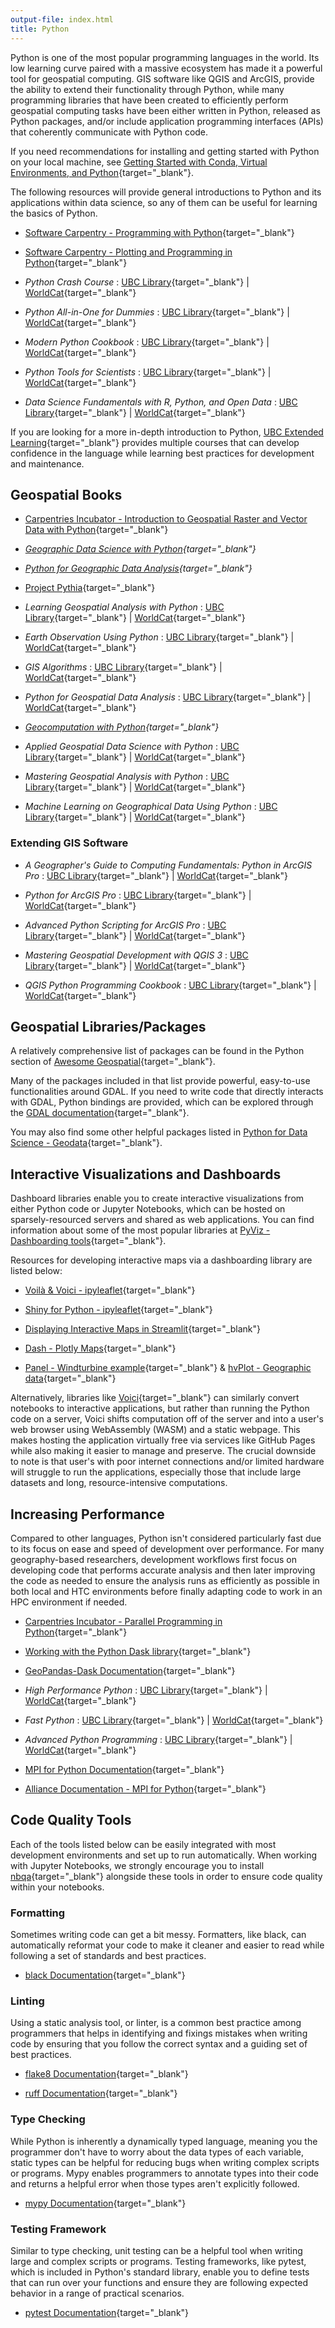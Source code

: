 ```yaml
---
output-file: index.html
title: Python
---
```


Python is one of the most popular programming languages in the world. Its low
learning curve paired with a massive ecosystem has made it a powerful tool for
geospatial computing. GIS software like QGIS and ArcGIS, provide the ability to
extend their functionality through Python, while many programming libraries that
have been created to efficiently perform geospatial computing tasks have been
either written in Python, released as Python packages, and/or include
application programming interfaces (APIs) that coherently communicate with
Python code.

If you need recommendations for installing and getting started with Python on
your local machine, see
[Getting Started with Conda, Virtual Environments, and Python](https://ubc-geography.github.io/computing-resources/development-environments/conda-getting-started.html){target="\_blank"}.

The following resources will provide general introductions to Python and its
applications within data science, so any of them can be useful for learning the
basics of Python.

- [Software Carpentry - Programming with Python](https://swcarpentry.github.io/python-novice-inflammation/){target="\_blank"}

- [Software Carpentry - Plotting and Programming in Python](https://swcarpentry.github.io/python-novice-gapminder/){target="\_blank"}

- _Python Crash Course_ :
  [UBC Library](https://go.exlibris.link/XmblT6hZ){target="\_blank"} |
  [WorldCat](https://search.worldcat.org/title/1346554335){target="\_blank"}

- _Python All-in-One for Dummies_ :
  [UBC Library](https://go.exlibris.link/fCvpqT4V){target="\_blank"} |
  [WorldCat](https://search.worldcat.org/title/1425790830){target="\_blank"}

- _Modern Python Cookbook_ :
  [UBC Library](https://go.exlibris.link/MTHqzhWG){target="\_blank"} |
  [WorldCat](https://search.worldcat.org/title/1451040599){target="\_blank"}

- _Python Tools for Scientists_ :
  [UBC Library](https://go.exlibris.link/7MxPJqXz){target="\_blank"} |
  [WorldCat](https://search.worldcat.org/title/1347226857){target="\_blank"}

- _Data Science Fundamentals with R, Python, and Open Data_ :
  [UBC Library](https://go.exlibris.link/kz6Z0BfH){target="\_blank"} |
  [WorldCat](https://search.worldcat.org/title/1409031863){target="\_blank"}

If you are looking for a more in-depth introduction to Python,
[UBC Extended Learning](https://extendedlearning.ubc.ca/){target="\_blank"}
provides multiple courses that can develop confidence in the language while
learning best practices for development and maintenance.

## Geospatial Books

- [Carpentries Incubator - Introduction to Geospatial Raster and Vector Data with Python](https://carpentries-incubator.github.io/geospatial-python/){target="\_blank"}

- _[Geographic Data Science with Python](https://geographicdata.science/book/intro.html){target="\_blank"}_

- _[Python for Geographic Data Analysis](https://pythongis.org/){target="\_blank"}_

- [Project Pythia](https://projectpythia.org/){target="\_blank"}

- _Learning Geospatial Analysis with Python_ :
  [UBC Library](https://go.exlibris.link/JbW0Xp9n){target="\_blank"} |
  [WorldCat](https://search.worldcat.org/title/1412008153){target="\_blank"}

- _Earth Observation Using Python_ :
  [UBC Library](https://go.exlibris.link/P8XnGQ1L){target="\_blank"} |
  [WorldCat](https://search.worldcat.org/title/1240265984){target="\_blank"}

- _GIS Algorithms_ :
  [UBC Library](https://go.exlibris.link/88SQHd9H){target="\_blank"} |
  [WorldCat](https://search.worldcat.org/title/960087192){target="\_blank"}

- _Python for Geospatial Data Analysis_ :
  [UBC Library](https://go.exlibris.link/LtW84CTr){target="\_blank"} |
  [WorldCat](https://search.worldcat.org/title/1348493378){target="\_blank"}

- _[Geocomputation with Python](https://py.geocompx.org/){target="\_blank"}_

- _Applied Geospatial Data Science with Python_ :
  [UBC Library](https://go.exlibris.link/6dc1QZpC){target="\_blank"} |
  [WorldCat](https://search.worldcat.org/title/1369508190){target="\_blank"}

- _Mastering Geospatial Analysis with Python_ :
  [UBC Library](https://go.exlibris.link/xvlQ7PxR){target="\_blank"} |
  [WorldCat](https://search.worldcat.org/title/1038802233){target="\_blank"}

- _Machine Learning on Geographical Data Using Python_ :
  [UBC Library](https://go.exlibris.link/BVwZzHLb){target="\_blank"} |
  [WorldCat](https://search.worldcat.org/title/1336986830){target="\_blank"}

### Extending GIS Software

- _A Geographer's Guide to Computing Fundamentals: Python in ArcGIS Pro_ :
  [UBC Library](https://go.exlibris.link/ldtg8mDF){target="\_blank"} |
  [WorldCat](https://search.worldcat.org/title/1349563332){target="\_blank"}

- _Python for ArcGIS Pro_ :
  [UBC Library](https://go.exlibris.link/M4qHpt5M){target="\_blank"} |
  [WorldCat](https://search.worldcat.org/title/1313386247){target="\_blank"}

- _Advanced Python Scripting for ArcGIS Pro_ :
  [UBC Library](https://go.exlibris.link/BdWmpYFT){target="\_blank"} |
  [WorldCat](https://search.worldcat.org/title/1194955062){target="\_blank"}

- _Mastering Geospatial Development with QGIS 3_ :
  [UBC Library](https://go.exlibris.link/gsFBlwzR){target="\_blank"} |
  [WorldCat](https://search.worldcat.org/title/1091368567){target="\_blank"}

- _QGIS Python Programming Cookbook_ :
  [UBC Library](https://go.exlibris.link/M6kWzbVK){target="\_blank"} |
  [WorldCat](https://search.worldcat.org/title/983204812){target="\_blank"}

## Geospatial Libraries/Packages

A relatively comprehensive list of packages can be found in the Python section
of
[Awesome Geospatial](https://github.com/sacridini/Awesome-Geospatial#python){target="\_blank"}.

Many of the packages included in that list provide powerful, easy-to-use
functionalities around GDAL. If you need to write code that directly interacts
with GDAL, Python bindings are provided, which can be explored through the
[GDAL documentation](https://gdal.org/api/python_bindings.html){target="\_blank"}.

You may also find some other helpful packages listed in
[Python for Data Science - Geodata](https://www.python4data.science/en/latest/data-processing/geodata.html){target="\_blank"}.

## Interactive Visualizations and Dashboards

Dashboard libraries enable you to create interactive visualizations from either
Python code or Jupyter Notebooks, which can be hosted on sparsely-resourced
servers and shared as web applications. You can find information about some of
the most popular libraries at
[PyViz - Dashboarding tools](https://pyviz.org/dashboarding/){target="\_blank"}.

Resources for developing interactive maps via a dashboarding library are listed
below:

- [Voilà & Voici - ipyleaflet](https://ipyleaflet.readthedocs.io/en/latest/index.html){target="\_blank"}

- [Shiny for Python - ipyleaflet](https://shiny.posit.co/py/components/outputs/map-ipyleaflet/index.html){target="\_blank"}

- [Displaying Interactive Maps in Streamlit](https://docs.kanaries.net/topics/Streamlit/streamlit-map){target="\_blank"}

- [Dash - Plotly Maps](https://plotly.com/python/maps/){target="\_blank"}

- [Panel - Windturbine example](https://panel.holoviz.org/gallery/windturbines.html){target="\_blank"}
  &
  [hvPlot - Geographic data](https://hvplot.holoviz.org/user_guide/Geographic_Data.html){target="\_blank"}

Alternatively, libraries like
[Voici](https://voici.readthedocs.io/en/latest/){target="\_blank"} can similarly
convert notebooks to interactive applications, but rather than running the
Python code on a server, Voici shifts computation off of the server and into a
user's web browser using WebAssembly (WASM) and a static webpage. This makes
hosting the application virtually free via services like GitHub Pages while also
making it easier to manage and preserve. The crucial downside to note is that
user's with poor internet connections and/or limited hardware will struggle to
run the applications, especially those that include large datasets and long,
resource-intensive computations.

## Increasing Performance

Compared to other languages, Python isn't considered particularly fast due to
its focus on ease and speed of development over performance. For many
geography-based researchers, development workflows first focus on developing
code that performs accurate analysis and then later improving the code as needed
to ensure the analysis runs as efficiently as possible in both local and HTC
environments before finally adapting code to work in an HPC environment if
needed.

- [Carpentries Incubator - Parallel Programming in Python](https://carpentries-incubator.github.io/lesson-parallel-python/){target="\_blank"}

- [Working with the Python Dask library](https://youtu.be/uGy5gT2vLdI){target="\_blank"}

- [GeoPandas-Dask Documentation](https://dask-geopandas.readthedocs.io/en/stable/index.html#){target="\_blank"}

- _High Performance Python_ :
  [UBC Library](https://go.exlibris.link/dkXkNWFq){target="\_blank"} |
  [WorldCat](https://search.worldcat.org/title/1153835314){target="\_blank"}

- _Fast Python_ :
  [UBC Library](https://go.exlibris.link/GpWGg2qJ){target="\_blank"} |
  [WorldCat](https://search.worldcat.org/title/1383660035){target="\_blank"}

- _Advanced Python Programming_ :
  [UBC Library](https://go.exlibris.link/C1DNnRh4){target="\_blank"} |
  [WorldCat](https://search.worldcat.org/title/1306240707){target="\_blank"}

- [MPI for Python Documentation](https://mpi4py.readthedocs.io/en/stable/index.html){target="\_blank"}

- [Alliance Documentation - MPI for Python](https://docs.alliancecan.ca/wiki/MPI4py/en){target="\_blank"}

## Code Quality Tools

Each of the tools listed below can be easily integrated with most development
environments and set up to run automatically. When working with Jupyter
Notebooks, we strongly encourage you to install
[nbqa](https://nbqa.readthedocs.io/en/latest/index.html){target="\_blank"}
alongside these tools in order to ensure code quality within your notebooks.

### Formatting

Sometimes writing code can get a bit messy. Formatters, like black, can
automatically reformat your code to make it cleaner and easier to read while
following a set of standards and best practices.

- [black Documentation](https://black.readthedocs.io/en/stable/){target="\_blank"}

### Linting

Using a static analysis tool, or linter, is a common best practice among
programmers that helps in identifying and fixings mistakes when writing code by
ensuring that you follow the correct syntax and a guiding set of best practices.

- [flake8 Documentation](https://flake8.pycqa.org/en/latest/){target="\_blank"}

- [ruff Documentation](https://docs.astral.sh/ruff/){target="\_blank"}

### Type Checking

While Python is inherently a dynamically typed language, meaning you the
programmer don't have to worry about the data types of each variable, static
types can be helpful for reducing bugs when writing complex scripts or programs.
Mypy enables programmers to annotate types into their code and returns a helpful
error when those types aren't explicitly followed.

- [mypy Documentation](https://mypy.readthedocs.io/en/stable/){target="\_blank"}

### Testing Framework

Similar to type checking, unit testing can be a helpful tool when writing large
and complex scripts or programs. Testing frameworks, like pytest, which is
included in Python's standard library, enable you to define tests that can run
over your functions and ensure they are following expected behavior in a range
of practical scenarios.

- [pytest Documentation](https://docs.pytest.org/en/7.3.x/){target="\_blank"}
